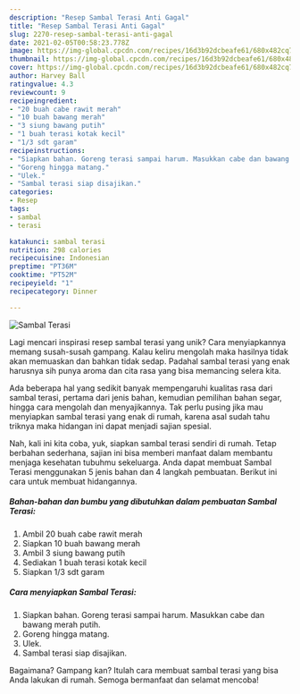 ```yaml
---
description: "Resep Sambal Terasi Anti Gagal"
title: "Resep Sambal Terasi Anti Gagal"
slug: 2270-resep-sambal-terasi-anti-gagal
date: 2021-02-05T00:58:23.778Z
image: https://img-global.cpcdn.com/recipes/16d3b92dcbeafe61/680x482cq70/sambal-terasi-foto-resep-utama.jpg
thumbnail: https://img-global.cpcdn.com/recipes/16d3b92dcbeafe61/680x482cq70/sambal-terasi-foto-resep-utama.jpg
cover: https://img-global.cpcdn.com/recipes/16d3b92dcbeafe61/680x482cq70/sambal-terasi-foto-resep-utama.jpg
author: Harvey Ball
ratingvalue: 4.3
reviewcount: 9
recipeingredient:
- "20 buah cabe rawit merah"
- "10 buah bawang merah"
- "3 siung bawang putih"
- "1 buah terasi kotak kecil"
- "1/3 sdt garam"
recipeinstructions:
- "Siapkan bahan. Goreng terasi sampai harum. Masukkan cabe dan bawang merah putih."
- "Goreng hingga matang."
- "Ulek."
- "Sambal terasi siap disajikan."
categories:
- Resep
tags:
- sambal
- terasi

katakunci: sambal terasi 
nutrition: 298 calories
recipecuisine: Indonesian
preptime: "PT36M"
cooktime: "PT52M"
recipeyield: "1"
recipecategory: Dinner

---
```



![Sambal Terasi](https://img-global.cpcdn.com/recipes/16d3b92dcbeafe61/680x482cq70/sambal-terasi-foto-resep-utama.jpg)

Lagi mencari inspirasi resep sambal terasi yang unik? Cara menyiapkannya memang susah-susah gampang. Kalau keliru mengolah maka hasilnya tidak akan memuaskan dan bahkan tidak sedap. Padahal sambal terasi yang enak harusnya sih punya aroma dan cita rasa yang bisa memancing selera kita.

Ada beberapa hal yang sedikit banyak mempengaruhi kualitas rasa dari sambal terasi, pertama dari jenis bahan, kemudian pemilihan bahan segar, hingga cara mengolah dan menyajikannya. Tak perlu pusing jika mau menyiapkan sambal terasi yang enak di rumah, karena asal sudah tahu triknya maka hidangan ini dapat menjadi sajian spesial.




Nah, kali ini kita coba, yuk, siapkan sambal terasi sendiri di rumah. Tetap berbahan sederhana, sajian ini bisa memberi manfaat dalam membantu menjaga kesehatan tubuhmu sekeluarga. Anda dapat membuat Sambal Terasi menggunakan 5 jenis bahan dan 4 langkah pembuatan. Berikut ini cara untuk membuat hidangannya.

<!--inarticleads1-->

##### Bahan-bahan dan bumbu yang dibutuhkan dalam pembuatan Sambal Terasi:

1. Ambil 20 buah cabe rawit merah
1. Siapkan 10 buah bawang merah
1. Ambil 3 siung bawang putih
1. Sediakan 1 buah terasi kotak kecil
1. Siapkan 1/3 sdt garam




<!--inarticleads2-->

##### Cara menyiapkan Sambal Terasi:

1. Siapkan bahan. Goreng terasi sampai harum. Masukkan cabe dan bawang merah putih.
1. Goreng hingga matang.
1. Ulek.
1. Sambal terasi siap disajikan.




Bagaimana? Gampang kan? Itulah cara membuat sambal terasi yang bisa Anda lakukan di rumah. Semoga bermanfaat dan selamat mencoba!

